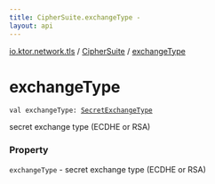 ```yaml
---
title: CipherSuite.exchangeType - 
layout: api
---
```


<div class='api-docs-breadcrumbs'><a href="../index.html">io.ktor.network.tls</a> / <a href="index.html">CipherSuite</a> / <a href="./exchange-type.html">exchangeType</a></div>

# exchangeType

<div class="signature"><code><span class="keyword">val </span><span class="identifier">exchangeType</span><span class="symbol">: </span><a href="../-secret-exchange-type/index.html"><span class="identifier">SecretExchangeType</span></a></code></div>

secret exchange type (ECDHE or RSA)

### Property

<code>exchangeType</code> - secret exchange type (ECDHE or RSA)